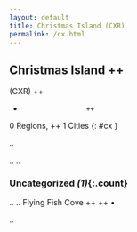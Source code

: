 ```yaml
---
layout: default
title: Christmas Island (CXR)
permalink: /cx.html
---
```



## Christmas Island   ++
(CXR)  ++
-                     ++
0 Regions, ++
1 Cities
{: #cx }

.. 




.. 
.. 


### Uncategorized _(1)_{:.count}


..
..
Flying Fish Cove  ++
 ++
•




.. 
 
